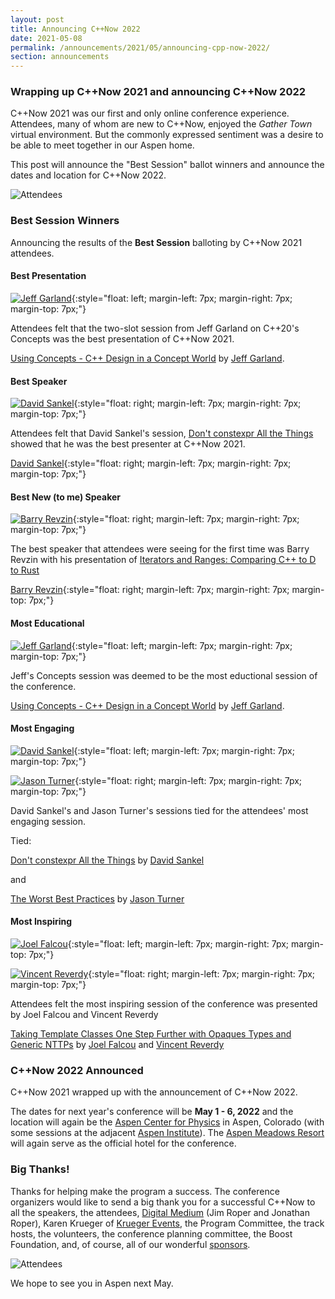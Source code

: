 ```yaml
---
layout: post
title: Announcing C++Now 2022
date: 2021-05-08
permalink: /announcements/2021/05/announcing-cpp-now-2022/
section: announcements
---
```



### Wrapping up C++Now 2021 and announcing C++Now 2022

C++Now 2021 was our first and only online conference experience. Attendees, many of whom are new to C++Now, enjoyed the *Gather Town* virtual environment. But the commonly expressed sentiment was a desire to be able to meet together in our Aspen home.

This post will announce the "Best Session" ballot winners and announce the dates and location for C++Now 2022.

![Attendees](/assets/img/posts/2021/session.jpeg "Session")


<!--break-->


### <a name="awards"></a>Best Session Winners

Announcing the results of the **Best Session** balloting by C++Now 2021 attendees.

#### Best Presentation

[<img src="https://avatars.sched.co/6/80/1026117/avatar.jpg?56a" class="attendeeAvatar" alt="Jeff Garland">](https://cppnow2021.sched.com/speaker/jeff_garland_2016 "Jeff Garland"){:style="float: left; margin-left: 7px; margin-right: 7px; margin-top: 7px;"}

Attendees felt that the two-slot session from Jeff Garland on C++20's Concepts was the best presentation of C++Now 2021.

[Using Concepts - C++ Design in a Concept World](/history/2021/talks/#ixSt) by [Jeff Garland](https://cppnow2021.sched.com/speaker/jeff_garland_2016).



<h4 style="clear: both;">Best Speaker</h4>

[<img src="https://avatars.sched.co/c/67/1793523/avatar.jpg?b77" class="attendeeAvatar" alt="David Sankel">](https://cppnow2021.sched.com/speaker/david_sankel.1tk57jjh "David Sankel"){:style="float: right; margin-left: 7px; margin-right: 7px; margin-top: 7px;"}

Attendees felt that David Sankel's session, [Don't constexpr All the Things](/history/2021/talks/#hhle) showed that he was the best presenter at C++Now 2021.

[David Sankel](https://cppnow2021.sched.com/speaker/david_sankel.1tk57jjh){:style="float: right; margin-left: 7px; margin-right: 7px; margin-top: 7px;"}


<h4 style="clear: both;">Best New (to me) Speaker</h4>

[<img src="https://avatars.sched.co/a/d7/12872861/avatar.jpg?a79" class="attendeeAvatar" alt="Barry Revzin">](https://cppnow2021.sched.com/speaker/boostcon.2021.barry.revzin_gmail.com "Barry Revzin"){:style="float: right; margin-left: 7px; margin-right: 7px; margin-top: 7px;"}

The best speaker that attendees were seeing for the first time was Barry Revzin with his presentation of [Iterators and Ranges: Comparing C++ to D to Rust](/history/2021/talks/#hhkg)

[Barry Revzin](https://cppnow2021.sched.com/speaker/boostcon.2021.barry.revzin_gmail.com){:style="float: right; margin-left: 7px; margin-right: 7px; margin-top: 7px;"}


<h4 style="clear: both;">Most Educational</h4>

[<img src="https://avatars.sched.co/6/80/1026117/avatar.jpg?56a" class="attendeeAvatar" alt="Jeff Garland">](https://cppnow2021.sched.com/speaker/jeff_garland_2016 "Jeff Garland"){:style="float: left; margin-left: 7px; margin-right: 7px; margin-top: 7px;"}

Jeff's Concepts session was deemed to be the most eductional session of the conference.

[Using Concepts - C++ Design in a Concept World](/history/2021/talks/#ixSt) by [Jeff Garland](https://cppnow2021.sched.com/speaker/jeff_garland_2016).


<h4 style="clear: both;">Most Engaging</h4>

[<img src="https://avatars.sched.co/c/67/1793523/avatar.jpg?b77" class="attendeeAvatar" alt="David Sankel">](https://cppnow2021.sched.com/speaker/david_sankel.1tk57jjh "David Sankel"){:style="float: left; margin-left: 7px; margin-right: 7px; margin-top: 7px;"}

[<img src="https://avatars.sched.co/2/4B/1793532/avatar.jpg?0dd" class="attendeeAvatar" alt="Jason Turner">](https://cppnow2021.sched.com/speaker/jason_turner.6k0ir5x "Jason Turner"){:style="float: right; margin-left: 7px; margin-right: 7px; margin-top: 7px;"}

David Sankel's and Jason Turner's sessions tied for the attendees' most engaging session.

<p style="clear: both;">Tied:</p>

[Don't constexpr All the Things](/history/2021/talks/#hhle) by [David Sankel](https://cppnow2021.sched.com/speaker/david_sankel.1tk57jjh)

and

[The Worst Best Practices](/history/2021/talks/#hhlq) by [Jason Turner](https://cppnow2021.sched.com/speaker/jason_turner.6k0ir5x)



<h4 style="clear: both;">Most Inspiring</h4>

[<img src="https://avatars.sched.co/7/6e/1265166/avatar.jpg?603" class="attendeeAvatar" alt="Joel Falcou">](https://cppnow2021.sched.com/speaker/joel_falcou "Joel Falcou"){:style="float: left; margin-left: 7px; margin-right: 7px; margin-top: 7px;"}

[<img src="https://avatars.sched.co/d/c5/1265250/avatar.jpg?421" class="attendeeAvatar" alt="Vincent Reverdy">](https://cppnow2021.sched.com/speaker/vincent_reverdy "Vincent Reverdy"){:style="float: right; margin-left: 7px; margin-right: 7px; margin-top: 7px;"}

Attendees felt the most inspiring session of the conference was presented by Joel Falcou and Vincent Reverdy

[Taking Template Classes One Step Further with Opaques Types and Generic NTTPs](/history/2021/talks/#hhkd) by [Joel Falcou](https://cppnow2021.sched.com/speaker/joel_falcou) and [Vincent Reverdy](https://cppnow2021.sched.com/speaker/vincent_reverdy)


### <a name="dates" style="clear: both;"></a>C++Now 2022 Announced

C++Now 2021 wrapped up with the announcement of C++Now 2022.

The dates for next year's conference will be **May 1 - 6, 2022** and the location will again be the [Aspen Center for Physics](https://www.aspenphys.org/) in Aspen, Colorado (with some sessions at the adjacent [Aspen Institute](https://www.aspeninstitute.org/)). The [Aspen Meadows Resort](https://www.aspenmeadows.com/) will again serve as the official hotel for the conference.


### Big Thanks!

Thanks for helping make the program a success. The conference organizers would like to send a big thank you for a successful C++Now to all the speakers, the attendees, [Digital Medium](https://events.digital-medium.co.uk/) (Jim Roper and Jonathan Roper), Karen Krueger of [Krueger Events](http://www.kruegerevents.com/), the Program Committee, the track hosts, the volunteers, the conference planning committee, the Boost Foundation, and, of course, all of our wonderful [sponsors](/about/corporate_sponsors/).

![Attendees](/assets/img/posts/2021/attendees.jpeg "Attendees")


We hope to see you in Aspen next May.

